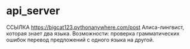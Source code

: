 # api_server
ССЫЛКА https://bigcat123.pythonanywhere.com/post
Алиса-лингвист, которая знает два языка.
Возможности:
проверка грамматических ошибок
перевод предложений с одного языка на другой.
